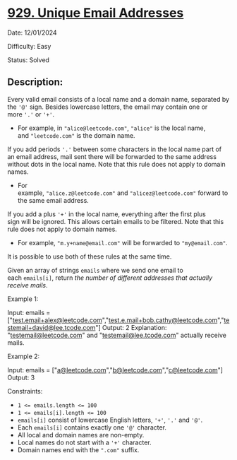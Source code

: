 # [929\. Unique Email Addresses](https://leetcode.com/problems/unique-email-addresses/)

Date: 12/01/2024

Difficulty: Easy

Status: Solved

## Description:

Every valid email consists of a local name and a domain name, separated by the `'@'` sign. Besides lowercase letters, the email may contain one or more `'.'` or `'+'`.

-   For example, in `"alice@leetcode.com"`, `"alice"` is the local name, and `"leetcode.com"` is the domain name.

If you add periods `'.'` between some characters in the local name part of an email address, mail sent there will be forwarded to the same address without dots in the local name. Note that this rule does not apply to domain names.

-   For example, `"alice.z@leetcode.com"` and `"alicez@leetcode.com"` forward to the same email address.

If you add a plus `'+'` in the local name, everything after the first plus sign will be ignored. This allows certain emails to be filtered. Note that this rule does not apply to domain names.

-   For example, `"m.y+name@email.com"` will be forwarded to `"my@email.com"`.

It is possible to use both of these rules at the same time.

Given an array of strings `emails` where we send one email to each `emails[i]`, return *the number of different addresses that actually receive mails*.

Example 1:

Input: emails = ["test.email+alex@leetcode.com","test.e.mail+bob.cathy@leetcode.com","testemail+david@lee.tcode.com"]
Output: 2
Explanation: "testemail@leetcode.com" and "testemail@lee.tcode.com" actually receive mails.

Example 2:

Input: emails = ["a@leetcode.com","b@leetcode.com","c@leetcode.com"]
Output: 3

Constraints:

-   `1 <= emails.length <= 100`
-   `1 <= emails[i].length <= 100`
-   `emails[i]` consist of lowercase English letters, `'+'`, `'.'` and `'@'`.
-   Each `emails[i]` contains exactly one `'@'` character.
-   All local and domain names are non-empty.
-   Local names do not start with a `'+'` character.
-   Domain names end with the `".com"` suffix.